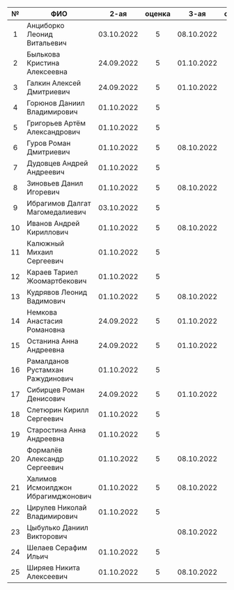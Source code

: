 | №     | ФИО                                | 2-ая       | оценка | 3-ая       | оценка | 5-ая       | оценка | 6-ая       | оценка | карма |
| :---: | ---------------------------------- | :--------: | :----: | :--------: | :----: | :--------: | :----: | :--------: | :----: | :---: |
| 1     | Анциборко Леонид Витальевич        | 03.10.2022 | 5      | 08.10.2022 | 5      | 08.10.2022 | 5      | 1          |        |       |
| 2     | Былькова Кристина Алексеевна       | 24.09.2022 | 5      | 01.10.2022 | 5      | 01.10.2022 | 5      | 08.10.2022 | 5      | 0.3   |
| 3     | Галкин Алексей Дмитриевич          | 24.09.2022 | 5      | 01.10.2022 | 5      | 08.10.2022 | 5      | 2          |        |       |
| 4     | Горюнов Даниил Владимирович        | 01.10.2022 | 5      |            |        | 03.10.2022 | 5      | 3          |        |       |
| 5     | Григорьев Артём Александрович      | 01.10.2022 | 5      |            |        | 08.10.2022 | 5      | 4          |        | 0.3   |
| 6     | Гуров Роман Дмитриевич             | 01.10.2022 | 5      | 08.10.2022 | 5      | 70%        |        | 5          |        | 0.3   |
| 7     | Дудовцев Андрей Андреевич          | 01.10.2022 | 5      |            |        | 40         |        | 6          |        |       |
| 8     | Зиновьев Данил Игоревич            | 01.10.2022 | 5      | 08.10.2022 | 5      | 08.10.2022 | 5      | 7          |        |       |
| 9     | Ибрагимов Далгат Магомедалиевич    | 03.10.2022 | 5      |            |        | 08.10.2022 | 5      | 13         |        |       |
| 10    | Иванов Андрей Кириллович           | 01.10.2022 | 5      | 08.10.2022 | 5      | 6          |        | 14         |        |       |
| 11    | Калюжный Михаил Сергеевич          | 01.10.2022 | 5      |            |        | 01.10.2022 | 5      | 16         |        |       |
| 12    | Караев Тариел Жоомартбекович       | 01.10.2022 | 5      |            |        | 01.10.2022 | 5      | 17         |        |       |
| 13    | Кудрявов Леонид Вадимович          | 01.10.2022 | 5      | 08.10.2022 | 5      | 30         |        | 19         |        |       |
| 14    | Немкова Анастасия Романовна        | 24.09.2022 | 5      | 01.10.2022 | 5      | 08.10.2022 | 5      | 08.10.2022 | 5      |       |
| 15    | Останина Анна Андреевна            | 24.09.2022 | 5      | 01.10.2022 | 5      | 08.10.2022 | 5      | 20         |        |       |
| 16    | Рамалданов Рустамхан Ражудинович   | 01.10.2022 | 5      |            |        | 01.10.2022 | 5      | 37         |        |       |
| 17    | Сибирцев Роман Денисович           | 24.09.2022 | 5      | 01.10.2022 | 5      | 08.10.2022 | 5      | 25         |        |       |
| 18    | Слетюрин Кирилл Сергеевич          | 01.10.2022 | 5      |            | 5      | 08.10.2022 |        | 26         |        |       |
| 19    | Старостина Анна Андреевна          | 01.10.2022 | 5      |            |        | 15         |        | 27         |        |       |
| 20    | Формалёв Александр Сергеевич       | 01.10.2022 | 5      | 08.10.2022 | 5      | 03.10.2022 | 5      | 30         |        |       |
| 21    | Халимов Исмоилджон Ибрагимджонович | 01.10.2022 | 5      | 08.10.2022 | 5      | 8          |        | 31         |        |       |
| 22    | Цирулев Николай Владимирович       | 01.10.2022 | 5      |            |        | 08.10.2022 | 5      | 32         |        |       |
| 23    | Цыбулько Даниил Викторович         |            |        | 08.10.2022 | 5      | 43         |        | 33         |        |       |
| 24    | Шелаев Серафим Ильич               | 01.10.2022 | 5      |            |        | 08.10.2022 | 5      | 34         |        |       |
| 25    | Ширяев Никита Алексеевич           | 01.10.2022 | 5      | 08.10.2022 |  5     | 41         |        | 35         |        |       |

